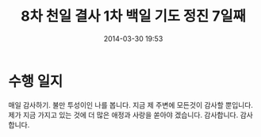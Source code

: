 ﻿---
title: "8차 천일 결사 1차 백일 기도 정진 7일째"
date: 2014-03-30 19:53
tags:
    - 8000th
    - 8-100th
    - 8-1-7th
---

# 수행 일지

매일 감사하기. 불만 투성이인 나를 봅니다. 지금 제 주변에 모든것이 감사할 뿐입니다. 제가 지금 가지고 있는 것에 더 많은 애정과 사랑을 쏟아야 겠습니다. 감사합니다. 감사합니다.
